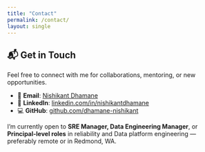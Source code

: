 ```yaml
---
title: "Contact"
permalink: /contact/
layout: single
---
```


## 📬 Get in Touch

Feel free to connect with me for collaborations, mentoring, or new opportunities.

- 📧 **Email**: [Nishikant Dhamane](mailto:nishikant.dhamane@email.com)
- 💼 **LinkedIn**: [linkedin.com/in/nishikantdhamane](https://www.linkedin.com/in/nishikantdhamane)
- 💻 **GitHub**: [github.com/dhamane-nishikant](https://github.com/dhamane-nishikant)

I’m currently open to **SRE Manager, Data Engineering Manager**, or **Principal-level roles** in reliability and Data platform engineering — preferably remote or in Redmond, WA.

